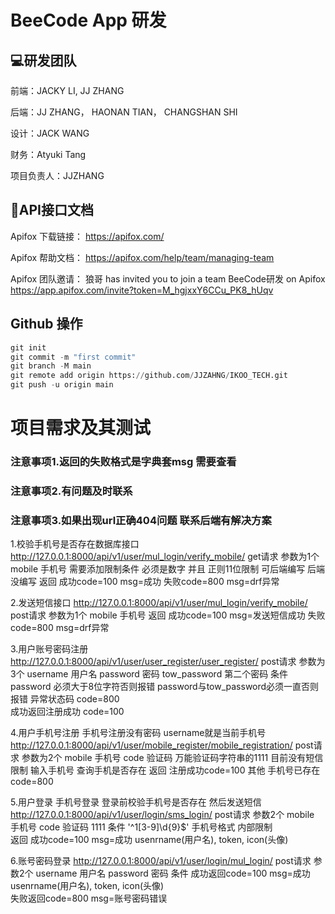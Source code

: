 # BeeCode App 研发

## 💻研发团队

前端：JACKY LI, JJ ZHANG

后端：JJ ZHANG， HAONAN TIAN， CHANGSHAN SHI

设计：JACK WANG

财务：Atyuki Tang

项目负责人：JJZHANG


## 📌API接口文档
Apifox 下载链接：
https://apifox.com/

Apifox 帮助文档：
https://apifox.com/help/team/managing-team

Apifox 团队邀请：
狼哥 has invited you to join a team BeeCode研发 on Apifox https://app.apifox.com/invite?token=M_hgjxxY6CCu_PK8_hUqv

## Github 操作

```python
git init
git commit -m "first commit"
git branch -M main
git remote add origin https://github.com/JJZAHNG/IKOO_TECH.git
git push -u origin main
```
# 项目需求及其测试
### 注意事项1.返回的失败格式是字典套msg 需要查看
### 注意事项2.有问题及时联系
### 注意事项3.如果出现url正确404问题 联系后端有解决方案



1.校验手机号是否存在数据库接口
http://127.0.0.1:8000/api/v1/user/mul_login/verify_mobile/
get请求
参数为1个
mobile   手机号
需要添加限制条件 必须是数字 并且 正则11位限制 可后端编写 后端没编写
返回 成功code=100 msg=成功  失败code=800 msg=drf异常

2.发送短信接口
http://127.0.0.1:8000/api/v1/user/mul_login/verify_mobile/
post请求
参数为1个
mobile    手机号
返回 成功code=100 msg=发送短信成功  失败code=800 msg=drf异常


3.用户账号密码注册
http://127.0.0.1:8000/api/v1/user/user_register/user_register/
post请求
参数为3个
username       用户名
password       密码
tow_password   第二个密码
条件 password 必须大于8位字符否则报错  password与tow_password必须一直否则报错 
异常状态码 code=800  
成功返回注册成功 code=100


4.用户手机号注册  手机号注册没有密码 username就是当前手机号
http://127.0.0.1:8000/api/v1/user/mobile_register/mobile_registration/
post请求
参数为2个
mobile   手机号
code     验证码   万能验证码字符串的1111  目前没有短信
限制     输入手机号 查询手机是否存在
返回     注册成功code=100 其他 手机号已存在code=800



5.用户登录
手机号登录  登录前校验手机号是否存在 然后发送短信
http://127.0.0.1:8000/api/v1/user/login/sms_login/
post请求
参数2个
mobile   手机号
code     验证码  1111
条件 '^1[3-9]\d{9}$' 手机号格式  内部限制  
返回  成功code=100 msg=成功 usenrname(用户名), token, icon(头像)


6.账号密码登录
http://127.0.0.1:8000/api/v1/user/login/mul_login/
post请求
参数2个
username       用户名
password       密码
条件  成功返回code=100 msg=成功 usenrname(用户名), token, icon(头像)  
      失败返回code=800 msg=账号密码错误